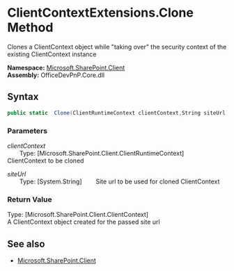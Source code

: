 # ClientContextExtensions.Clone Method  
Clones a ClientContext object while "taking over" the security context of the existing ClientContext instance  

**Namespace:** [Microsoft.SharePoint.Client](Microsoft.SharePoint.Client.md)  
**Assembly:** OfficeDevPnP.Core.dll  
## Syntax
```C#
public static  Clone(ClientRuntimeContext clientContext,String siteUrl)
```
### Parameters
*clientContext*  
&emsp;&emsp;Type: [Microsoft.SharePoint.Client.ClientRuntimeContext] 
&emsp;&emsp;ClientContext to be cloned  
  
*siteUrl*  
&emsp;&emsp;Type: [System.String] 
&emsp;&emsp;Site url to be used for cloned ClientContext  
  
### Return Value
Type: [Microsoft.SharePoint.Client.ClientContext]  
A ClientContext object created for the passed site url

## See also
- [Microsoft.SharePoint.Client](Microsoft.SharePoint.Client.md)
